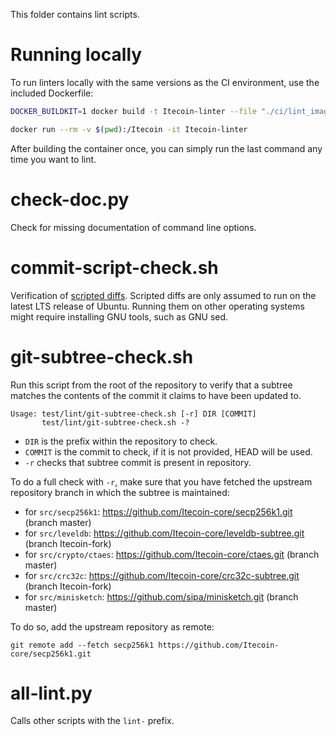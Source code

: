 This folder contains lint scripts.

Running locally
===============

To run linters locally with the same versions as the CI environment, use the included
Dockerfile:

```sh
DOCKER_BUILDKIT=1 docker build -t Itecoin-linter --file "./ci/lint_imagefile" ./

docker run --rm -v $(pwd):/Itecoin -it Itecoin-linter
```

After building the container once, you can simply run the last command any time you
want to lint.


check-doc.py
============
Check for missing documentation of command line options.

commit-script-check.sh
======================
Verification of [scripted diffs](/doc/developer-notes.md#scripted-diffs).
Scripted diffs are only assumed to run on the latest LTS release of Ubuntu. Running them on other operating systems
might require installing GNU tools, such as GNU sed.

git-subtree-check.sh
====================
Run this script from the root of the repository to verify that a subtree matches the contents of
the commit it claims to have been updated to.

```
Usage: test/lint/git-subtree-check.sh [-r] DIR [COMMIT]
       test/lint/git-subtree-check.sh -?
```

- `DIR` is the prefix within the repository to check.
- `COMMIT` is the commit to check, if it is not provided, HEAD will be used.
- `-r` checks that subtree commit is present in repository.

To do a full check with `-r`, make sure that you have fetched the upstream repository branch in which the subtree is
maintained:
* for `src/secp256k1`: https://github.com/Itecoin-core/secp256k1.git (branch master)
* for `src/leveldb`: https://github.com/Itecoin-core/leveldb-subtree.git (branch Itecoin-fork)
* for `src/crypto/ctaes`: https://github.com/Itecoin-core/ctaes.git (branch master)
* for `src/crc32c`: https://github.com/Itecoin-core/crc32c-subtree.git (branch Itecoin-fork)
* for `src/minisketch`: https://github.com/sipa/minisketch.git (branch master)

To do so, add the upstream repository as remote:

```
git remote add --fetch secp256k1 https://github.com/Itecoin-core/secp256k1.git
```

all-lint.py
===========
Calls other scripts with the `lint-` prefix.
